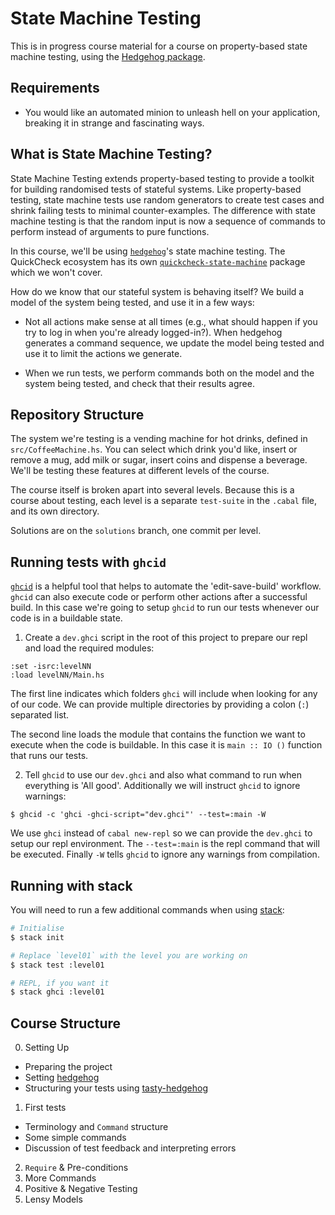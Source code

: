 # State Machine Testing

This is in progress course material for a course on property-based state machine
testing, using the [Hedgehog package](https://hackage.haskell.org/package/hedgehog).

## Requirements

- You would like an automated minion to unleash hell on your application,
  breaking it in strange and fascinating ways.

## What is State Machine Testing?

State Machine Testing extends property-based testing to provide a
toolkit for building randomised tests of stateful systems. Like
property-based testing, state machine tests use random generators to
create test cases and shrink failing tests to minimal
counter-examples. The difference with state machine testing is that
the random input is now a sequence of commands to perform instead of
arguments to pure functions.

In this course, we'll be using
[`hedgehog`](hackage.haskell.org/package/hedgehog)'s state machine
testing. The QuickCheck ecosystem has its own
[`quickcheck-state-machine`](https://hackage.haskell.org/package/quickcheck-state-machine)
package which we won't cover.

How do we know that our stateful system is behaving itself? We build a
model of the system being tested, and use it in a few ways:

* Not all actions make sense at all times (e.g., what should happen if
  you try to log in when you're already logged-in?). When hedgehog
  generates a command sequence, we update the model being tested and
  use it to limit the actions we generate.

* When we run tests, we perform commands both on the model and the
  system being tested, and check that their results agree.

## Repository Structure

The system we're testing is a vending machine for hot drinks, defined
in `src/CoffeeMachine.hs`. You can select which drink you'd like,
insert or remove a mug, add milk or sugar, insert coins and dispense a
beverage. We'll be testing these features at different levels of the
course.

The course itself is broken apart into several levels. Because this is
a course about testing, each level is a separate `test-suite` in the
`.cabal` file, and its own directory.

Solutions are on the `solutions` branch, one commit per level.

## Running tests with `ghcid`

[`ghcid`](https://github.com/ndmitchell/ghcid) is a helpful tool that
helps to automate the 'edit-save-build' workflow. `ghcid` can also
execute code or perform other actions after a successful build. In
this case we're going to setup `ghcid` to run our tests whenever our
code is in a buildable state.

1) Create a `dev.ghci` script in the root of this project to prepare our repl
and load the required modules:

```
:set -isrc:levelNN
:load levelNN/Main.hs
```

The first line indicates which folders `ghci` will include when looking for any
of our code. We can provide multiple directories by providing a colon (`:`)
separated list.

The second line loads the module that contains the function we want to execute
when the code is buildable. In this case it is `main :: IO ()` function that
runs our tests.

2) Tell `ghcid` to use our `dev.ghci` and also what command to run when
everything is 'All good'. Additionally we will instruct `ghcid` to ignore
warnings:

```shell
$ ghcid -c 'ghci -ghci-script="dev.ghci"' --test=:main -W
```

We use `ghci` instead of `cabal new-repl` so we can provide the `dev.ghci` to
setup our repl environment. The `--test=:main` is the repl command that will be
executed. Finally `-W` tells `ghcid` to ignore any warnings from compilation.

## Running with stack

You will need to run a few additional commands when using [stack](https://docs.haskellstack.org/en/stable/README/):

```bash
# Initialise
$ stack init

# Replace `level01` with the level you are working on
$ stack test :level01

# REPL, if you want it
$ stack ghci :level01
```

## Course Structure

0. Setting Up
  - Preparing the project
  - Setting [hedgehog](https://hackage.haskell.org/package/hedgehog)
  - Structuring your tests using [tasty-hedgehog](https://hackage.haskell.org/package/tasty-hedgehog)
1. First tests
  - Terminology and `Command` structure
  - Some simple commands
  - Discussion of test feedback and interpreting errors
2. `Require` & Pre-conditions
3. More Commands
4. Positive & Negative Testing
5. Lensy Models
